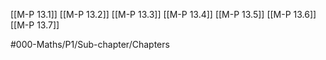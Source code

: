[[M-P 13.1]]
[[M-P 13.2]]
[[M-P 13.3]]
[[M-P 13.4]]
[[M-P 13.5]]
[[M-P 13.6]]
[[M-P 13.7]]

#000-Maths/P1/Sub-chapter/Chapters 

